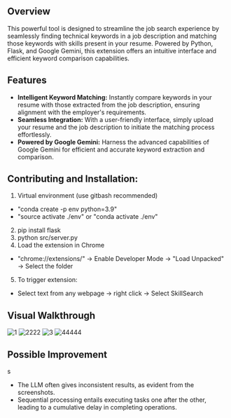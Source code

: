 ## Overview
This powerful tool is designed to streamline the job search experience by seamlessly finding technical keywords in a job description and matching those keywords with skills present in your resume. Powered by Python, Flask, and Google Gemini, this extension offers an intuitive interface and efficient keyword comparison capabilities.

## Features
- **Intelligent Keyword Matching:** Instantly compare keywords in your resume with those extracted from the job description, ensuring alignment with the employer's requirements. 
- **Seamless Integration:** With a user-friendly interface, simply upload your resume and the job description to initiate the matching process effortlessly.
- **Powered by Google Gemini:** Harness the advanced capabilities of Google Gemini for efficient and accurate keyword extraction and comparison.

## Contributing and Installation:
1. Virtual environment (use gitbash recommended)
- "conda create -p env python=3.9"
- "source activate ./env" or "conda activate ./env"
2. pip install flask
3. python src/server.py
4. Load the extension in Chrome
- "chrome://extensions/" -> Enable Developer Mode -> "Load Unpacked" -> Select the folder
5. To trigger extension: 
- Select text from any webpage -> right click -> Select SkillSearch

## Visual Walkthrough

![1](https://github.com/MdShafeeqU/job-description-keyword-search/assets/50470784/805e0155-6159-4501-b3e3-48f18384d8b2)
![2222](https://github.com/MdShafeeqU/job-description-keyword-search/assets/50470784/04089b99-8ec6-46d3-8d70-faefa373183b)
![3](https://github.com/MdShafeeqU/job-description-keyword-search/assets/50470784/0cc8c8d2-b065-4444-a830-19e88df31c08)
![44444](https://github.com/MdShafeeqU/job-description-keyword-search/assets/50470784/0909e3c2-7bfe-403d-950c-a26a4aaff230)

## Possible Improvement
s
- The LLM often gives inconsistent results, as evident from the screenshots.
-  Sequential processing entails executing tasks one after the other, leading to a cumulative delay in completing operations. 



